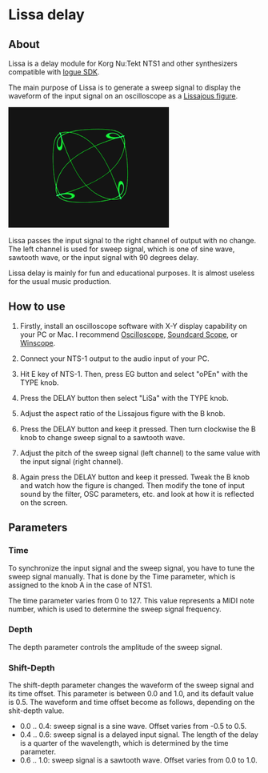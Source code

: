 # Lissa delay

## About
Lissa is a delay module for Korg Nu:Tekt NTS1 and other synthesizers compatible with [logue SDK](https://github.com/korginc/logue-sdk).

The main purpose of Lissa is to generate a sweep signal to display the waveform of the input signal on an oscilloscope as a [Lissajous figure](https://en.wikipedia.org/wiki/Lissajous_curve).

[![top-page](https://raw.githubusercontent.com/boochow/lissa/image/vpm.gif)](https://www.youtube.com/watch?v=_FJFkW42QLE)

Lissa passes the input signal to the right channel of output with no change. The left channel is used for sweep signal, which is one of sine wave, sawtooth wave, or the input signal with 90 degrees delay.

Lissa delay is mainly for fun and educational purposes. It is almost useless for the usual music production.

## How to use

1. Firstly, install an oscilloscope software with X-Y display capability on your PC or Mac. I recommend [Oscilloscope](https://asdfg.me/osci/), [Soundcard Scope](https://www.zeitnitz.eu/scope_en), or [Winscope](http://www.zen22142.zen.co.uk/Prac/winscope.htm).

1. Connect your NTS-1 output to the audio input of your PC.

1. Hit E key of NTS-1. Then, press EG button and select "oPEn" with the TYPE knob.

1. Press the DELAY button then select "LiSa" with the TYPE knob.

1. Adjust the aspect ratio of the Lissajous figure with the B knob.

1. Press the DELAY button and keep it pressed. Then turn clockwise the B knob to change sweep signal to a sawtooth wave.

1. Adjust the pitch of the sweep signal (left channel) to the same value with the input signal (right channel).

1. Again press the DELAY button and keep it pressed. Tweak the B knob and watch how the figure is changed. Then modify the tone of input sound by the filter, OSC parameters, etc. and look at how it is reflected on the screen.

## Parameters

### Time

To synchronize the input signal and the sweep signal, you have to tune the sweep signal manually. That is done by the Time parameter, which is assigned to the knob A in the case of NTS1.

The time parameter varies from 0 to 127. This value represents a MIDI note number, which is used to determine the sweep signal frequency.

### Depth

The depth parameter controls the amplitude of the sweep signal.

### Shift-Depth

The shift-depth parameter changes the waveform of the sweep signal and its time offset. 
This parameter is between 0.0 and 1.0, and its default value is 0.5. 
The waveform and time offset become as follows, depending on the shit-depth value.

+ 0.0 .. 0.4: sweep signal is a sine wave. Offset varies from -0.5 to 0.5.
+ 0.4 .. 0.6: sweep signal is a delayed input signal. The length of the delay is a quarter of the wavelength, which is determined by the time parameter.
+ 0.6 .. 1.0: sweep signal is a sawtooth wave. Offset varies from 0.0 to 1.0.

